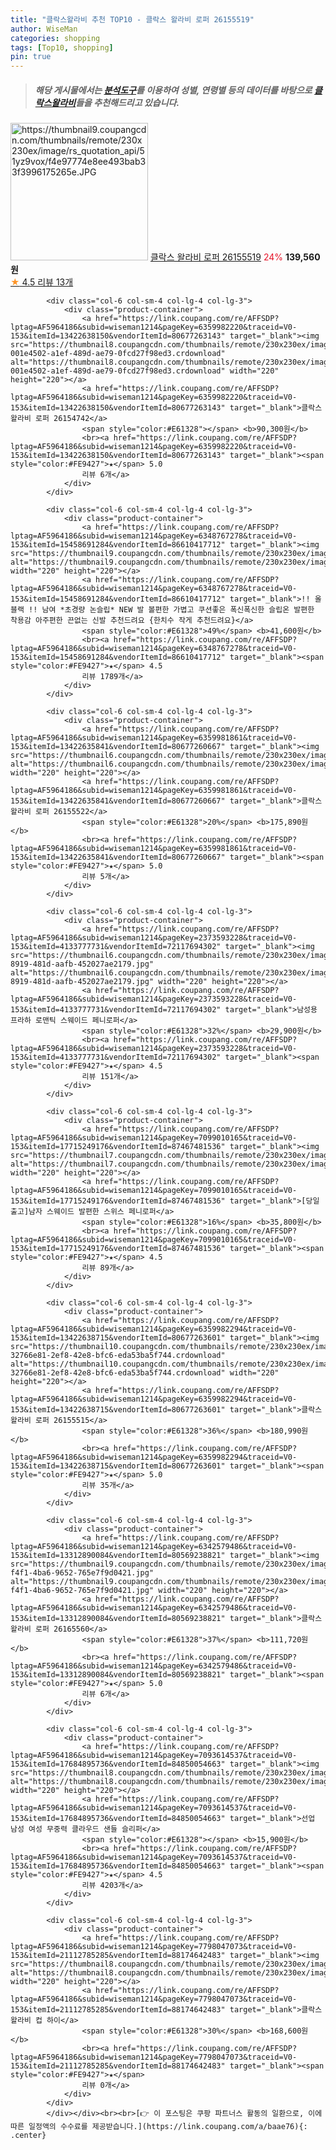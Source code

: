 ```yaml
---
title: "클락스왈라비 추천 TOP10 - 클락스 왈라비 로퍼 26155519"
author: WiseMan
categories: shopping
tags: [Top10, shopping]
pin: true
---
```


> ##### 해당 게시물에서는 [**분석도구**](https://itemscout.io/)를 이용하여 **성별**, **연령별** 등의 데이터를 바탕으로 [**클락스왈라비**](https://link.coupang.com/a/baae76)들을 추천해드리고 있습니다.
<div class="container"><div class="row">
            <div class="col-6 col-sm-4 col-lg-4 col-lg-3">
                <div class="product-container">
                    <a href="https://link.coupang.com/re/AFFSDP?lptag=AF5964186&subid=wiseman1214&pageKey=6359981998&traceid=V0-153&itemId=13422636707&vendorItemId=80677261646" target="_blank"><img src="https://thumbnail9.coupangcdn.com/thumbnails/remote/230x230ex/image/rs_quotation_api/51yz9vox/f4e97774e8ee493bab33f3996175265e.JPG" alt="https://thumbnail9.coupangcdn.com/thumbnails/remote/230x230ex/image/rs_quotation_api/51yz9vox/f4e97774e8ee493bab33f3996175265e.JPG" width="220" height="220"></a>
                    <a href="https://link.coupang.com/re/AFFSDP?lptag=AF5964186&subid=wiseman1214&pageKey=6359981998&traceid=V0-153&itemId=13422636707&vendorItemId=80677261646" target="_blank">클락스 왈라비 로퍼 26155519</a>
                    <span style="color:#E61328">24%</span> <b>139,560원</b>
                    <br><a href="https://link.coupang.com/re/AFFSDP?lptag=AF5964186&subid=wiseman1214&pageKey=6359981998&traceid=V0-153&itemId=13422636707&vendorItemId=80677261646" target="_blank"><span style="color:#FE9427">★</span> 4.5
                    리뷰 13개</a>
                </div>
            </div>
            
            <div class="col-6 col-sm-4 col-lg-4 col-lg-3">
                <div class="product-container">
                    <a href="https://link.coupang.com/re/AFFSDP?lptag=AF5964186&subid=wiseman1214&pageKey=6359982220&traceid=V0-153&itemId=13422638150&vendorItemId=80677263143" target="_blank"><img src="https://thumbnail8.coupangcdn.com/thumbnails/remote/230x230ex/image/retail/images/829735911837001-001e4502-a1ef-489d-ae79-0fcd27f98ed3.crdownload" alt="https://thumbnail8.coupangcdn.com/thumbnails/remote/230x230ex/image/retail/images/829735911837001-001e4502-a1ef-489d-ae79-0fcd27f98ed3.crdownload" width="220" height="220"></a>
                    <a href="https://link.coupang.com/re/AFFSDP?lptag=AF5964186&subid=wiseman1214&pageKey=6359982220&traceid=V0-153&itemId=13422638150&vendorItemId=80677263143" target="_blank">클락스 왈라비 로퍼 26154742</a>
                    <span style="color:#E61328"></span> <b>90,300원</b>
                    <br><a href="https://link.coupang.com/re/AFFSDP?lptag=AF5964186&subid=wiseman1214&pageKey=6359982220&traceid=V0-153&itemId=13422638150&vendorItemId=80677263143" target="_blank"><span style="color:#FE9427">★</span> 5.0
                    리뷰 6개</a>
                </div>
            </div>
            
            <div class="col-6 col-sm-4 col-lg-4 col-lg-3">
                <div class="product-container">
                    <a href="https://link.coupang.com/re/AFFSDP?lptag=AF5964186&subid=wiseman1214&pageKey=6348767278&traceid=V0-153&itemId=15458691284&vendorItemId=86610417712" target="_blank"><img src="https://thumbnail9.coupangcdn.com/thumbnails/remote/230x230ex/image/vendor_inventory/e535/a88d7434b3bbc63eaa1a319fd1e23799235b039b76f75c46138cc96a78ed.png" alt="https://thumbnail9.coupangcdn.com/thumbnails/remote/230x230ex/image/vendor_inventory/e535/a88d7434b3bbc63eaa1a319fd1e23799235b039b76f75c46138cc96a78ed.png" width="220" height="220"></a>
                    <a href="https://link.coupang.com/re/AFFSDP?lptag=AF5964186&subid=wiseman1214&pageKey=6348767278&traceid=V0-153&itemId=15458691284&vendorItemId=86610417712" target="_blank">!! 올블랙 !! 남여 *초경량 논슬립* NEW 발 볼편한 가볍고 쿠션좋은 폭신폭신한 슬립온 발편한 착용감 아주편한 끈없는 신발 추천드려요 {한치수 작게 추천드려요}</a>
                    <span style="color:#E61328">49%</span> <b>41,600원</b>
                    <br><a href="https://link.coupang.com/re/AFFSDP?lptag=AF5964186&subid=wiseman1214&pageKey=6348767278&traceid=V0-153&itemId=15458691284&vendorItemId=86610417712" target="_blank"><span style="color:#FE9427">★</span> 4.5
                    리뷰 1789개</a>
                </div>
            </div>
            
            <div class="col-6 col-sm-4 col-lg-4 col-lg-3">
                <div class="product-container">
                    <a href="https://link.coupang.com/re/AFFSDP?lptag=AF5964186&subid=wiseman1214&pageKey=6359981861&traceid=V0-153&itemId=13422635841&vendorItemId=80677260667" target="_blank"><img src="https://thumbnail6.coupangcdn.com/thumbnails/remote/230x230ex/image/rs_quotation_api/nipqpd40/61ba8ad9baa44b53b09b8d7533c959ef.jpg" alt="https://thumbnail6.coupangcdn.com/thumbnails/remote/230x230ex/image/rs_quotation_api/nipqpd40/61ba8ad9baa44b53b09b8d7533c959ef.jpg" width="220" height="220"></a>
                    <a href="https://link.coupang.com/re/AFFSDP?lptag=AF5964186&subid=wiseman1214&pageKey=6359981861&traceid=V0-153&itemId=13422635841&vendorItemId=80677260667" target="_blank">클락스 왈라비 로퍼 26155522</a>
                    <span style="color:#E61328">20%</span> <b>175,890원</b>
                    <br><a href="https://link.coupang.com/re/AFFSDP?lptag=AF5964186&subid=wiseman1214&pageKey=6359981861&traceid=V0-153&itemId=13422635841&vendorItemId=80677260667" target="_blank"><span style="color:#FE9427">★</span> 5.0
                    리뷰 5개</a>
                </div>
            </div>
            
            <div class="col-6 col-sm-4 col-lg-4 col-lg-3">
                <div class="product-container">
                    <a href="https://link.coupang.com/re/AFFSDP?lptag=AF5964186&subid=wiseman1214&pageKey=2373593228&traceid=V0-153&itemId=4133777731&vendorItemId=72117694302" target="_blank"><img src="https://thumbnail6.coupangcdn.com/thumbnails/remote/230x230ex/image/retail/images/2020/11/09/15/2/e00efb53-8919-481d-aafb-452027ae2179.jpg" alt="https://thumbnail6.coupangcdn.com/thumbnails/remote/230x230ex/image/retail/images/2020/11/09/15/2/e00efb53-8919-481d-aafb-452027ae2179.jpg" width="220" height="220"></a>
                    <a href="https://link.coupang.com/re/AFFSDP?lptag=AF5964186&subid=wiseman1214&pageKey=2373593228&traceid=V0-153&itemId=4133777731&vendorItemId=72117694302" target="_blank">남성용 프라하 로맨틱 스웨이드 페니로퍼</a>
                    <span style="color:#E61328">32%</span> <b>29,900원</b>
                    <br><a href="https://link.coupang.com/re/AFFSDP?lptag=AF5964186&subid=wiseman1214&pageKey=2373593228&traceid=V0-153&itemId=4133777731&vendorItemId=72117694302" target="_blank"><span style="color:#FE9427">★</span> 4.5
                    리뷰 151개</a>
                </div>
            </div>
            
            <div class="col-6 col-sm-4 col-lg-4 col-lg-3">
                <div class="product-container">
                    <a href="https://link.coupang.com/re/AFFSDP?lptag=AF5964186&subid=wiseman1214&pageKey=7099010165&traceid=V0-153&itemId=17715249176&vendorItemId=87467481536" target="_blank"><img src="https://thumbnail7.coupangcdn.com/thumbnails/remote/230x230ex/image/vendor_inventory/e121/6f4437855f642db5fe249e681a7e18e36e5b82b96f6075f232c1b524f9c1.jpg" alt="https://thumbnail7.coupangcdn.com/thumbnails/remote/230x230ex/image/vendor_inventory/e121/6f4437855f642db5fe249e681a7e18e36e5b82b96f6075f232c1b524f9c1.jpg" width="220" height="220"></a>
                    <a href="https://link.coupang.com/re/AFFSDP?lptag=AF5964186&subid=wiseman1214&pageKey=7099010165&traceid=V0-153&itemId=17715249176&vendorItemId=87467481536" target="_blank">[당일출고]남자 스웨이드 발편한 스위스 페니로퍼</a>
                    <span style="color:#E61328">16%</span> <b>35,800원</b>
                    <br><a href="https://link.coupang.com/re/AFFSDP?lptag=AF5964186&subid=wiseman1214&pageKey=7099010165&traceid=V0-153&itemId=17715249176&vendorItemId=87467481536" target="_blank"><span style="color:#FE9427">★</span> 4.5
                    리뷰 89개</a>
                </div>
            </div>
            
            <div class="col-6 col-sm-4 col-lg-4 col-lg-3">
                <div class="product-container">
                    <a href="https://link.coupang.com/re/AFFSDP?lptag=AF5964186&subid=wiseman1214&pageKey=6359982294&traceid=V0-153&itemId=13422638715&vendorItemId=80677263601" target="_blank"><img src="https://thumbnail10.coupangcdn.com/thumbnails/remote/230x230ex/image/retail/images/829231210745864-32766e81-2ef8-42e8-bfc6-eda53ba5f744.crdownload" alt="https://thumbnail10.coupangcdn.com/thumbnails/remote/230x230ex/image/retail/images/829231210745864-32766e81-2ef8-42e8-bfc6-eda53ba5f744.crdownload" width="220" height="220"></a>
                    <a href="https://link.coupang.com/re/AFFSDP?lptag=AF5964186&subid=wiseman1214&pageKey=6359982294&traceid=V0-153&itemId=13422638715&vendorItemId=80677263601" target="_blank">클락스 왈라비 로퍼 26155515</a>
                    <span style="color:#E61328">36%</span> <b>180,990원</b>
                    <br><a href="https://link.coupang.com/re/AFFSDP?lptag=AF5964186&subid=wiseman1214&pageKey=6359982294&traceid=V0-153&itemId=13422638715&vendorItemId=80677263601" target="_blank"><span style="color:#FE9427">★</span> 5.0
                    리뷰 35개</a>
                </div>
            </div>
            
            <div class="col-6 col-sm-4 col-lg-4 col-lg-3">
                <div class="product-container">
                    <a href="https://link.coupang.com/re/AFFSDP?lptag=AF5964186&subid=wiseman1214&pageKey=6342579486&traceid=V0-153&itemId=13312890084&vendorItemId=80569238821" target="_blank"><img src="https://thumbnail9.coupangcdn.com/thumbnails/remote/230x230ex/image/retail/images/2022/02/15/16/2/4fd0df87-f4f1-4ba6-9652-765e7f9d0421.jpg" alt="https://thumbnail9.coupangcdn.com/thumbnails/remote/230x230ex/image/retail/images/2022/02/15/16/2/4fd0df87-f4f1-4ba6-9652-765e7f9d0421.jpg" width="220" height="220"></a>
                    <a href="https://link.coupang.com/re/AFFSDP?lptag=AF5964186&subid=wiseman1214&pageKey=6342579486&traceid=V0-153&itemId=13312890084&vendorItemId=80569238821" target="_blank">클락스 왈라비 로퍼 26165560</a>
                    <span style="color:#E61328">37%</span> <b>111,720원</b>
                    <br><a href="https://link.coupang.com/re/AFFSDP?lptag=AF5964186&subid=wiseman1214&pageKey=6342579486&traceid=V0-153&itemId=13312890084&vendorItemId=80569238821" target="_blank"><span style="color:#FE9427">★</span> 5.0
                    리뷰 6개</a>
                </div>
            </div>
            
            <div class="col-6 col-sm-4 col-lg-4 col-lg-3">
                <div class="product-container">
                    <a href="https://link.coupang.com/re/AFFSDP?lptag=AF5964186&subid=wiseman1214&pageKey=7093614537&traceid=V0-153&itemId=17684895736&vendorItemId=84850054663" target="_blank"><img src="https://thumbnail8.coupangcdn.com/thumbnails/remote/230x230ex/image/vendor_inventory/c5ea/21347a45e7417f07fdc58dcb4eb2fd92f574c366454ff0b805aa026533dd.jpg" alt="https://thumbnail8.coupangcdn.com/thumbnails/remote/230x230ex/image/vendor_inventory/c5ea/21347a45e7417f07fdc58dcb4eb2fd92f574c366454ff0b805aa026533dd.jpg" width="220" height="220"></a>
                    <a href="https://link.coupang.com/re/AFFSDP?lptag=AF5964186&subid=wiseman1214&pageKey=7093614537&traceid=V0-153&itemId=17684895736&vendorItemId=84850054663" target="_blank">선업 남성 여성 무중력 클라우드 샌들 슬리퍼</a>
                    <span style="color:#E61328"></span> <b>15,900원</b>
                    <br><a href="https://link.coupang.com/re/AFFSDP?lptag=AF5964186&subid=wiseman1214&pageKey=7093614537&traceid=V0-153&itemId=17684895736&vendorItemId=84850054663" target="_blank"><span style="color:#FE9427">★</span> 4.5
                    리뷰 4203개</a>
                </div>
            </div>
            
            <div class="col-6 col-sm-4 col-lg-4 col-lg-3">
                <div class="product-container">
                    <a href="https://link.coupang.com/re/AFFSDP?lptag=AF5964186&subid=wiseman1214&pageKey=7798047073&traceid=V0-153&itemId=21112785285&vendorItemId=88174642483" target="_blank"><img src="https://thumbnail8.coupangcdn.com/thumbnails/remote/230x230ex/image/vendor_inventory/b86d/02b4928a5f928dcfc0975d284920f9e22b08936dba07fb7b7a6f4ed1c673.jpg" alt="https://thumbnail8.coupangcdn.com/thumbnails/remote/230x230ex/image/vendor_inventory/b86d/02b4928a5f928dcfc0975d284920f9e22b08936dba07fb7b7a6f4ed1c673.jpg" width="220" height="220"></a>
                    <a href="https://link.coupang.com/re/AFFSDP?lptag=AF5964186&subid=wiseman1214&pageKey=7798047073&traceid=V0-153&itemId=21112785285&vendorItemId=88174642483" target="_blank">클락스 왈라비 컵 하이</a>
                    <span style="color:#E61328">30%</span> <b>168,600원</b>
                    <br><a href="https://link.coupang.com/re/AFFSDP?lptag=AF5964186&subid=wiseman1214&pageKey=7798047073&traceid=V0-153&itemId=21112785285&vendorItemId=88174642483" target="_blank"><span style="color:#FE9427">★</span> 
                    리뷰 0개</a>
                </div>
            </div>
            </div></div><br><br>[👉 이 포스팅은 쿠팡 파트너스 활동의 일환으로, 이에 따른 일정액의 수수료를 제공받습니다.](https://link.coupang.com/a/baae76){: .center}